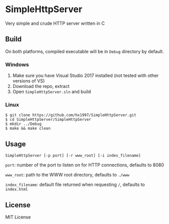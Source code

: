 # SimpleHttpServer

Very simple and crude HTTP server written in C 

## Build

On both platforms, compiled executable will be in `Debug` directory by default.

### Windows

1. Make sure you have Visual Studio 2017 installed (not tested with other versions of VS)
2. Download the repo, extract
3. Open `SimpleHttpServer.sln` and build

### Linux

```
$ git clone https://github.com/hx1997/SimpleHttpServer.git
$ cd SimpleHttpServer/SimpleHttpServer
$ mkdir ../Debug
$ make && make clean
```

## Usage

```
SimpleHttpServer [-p port] [-r www_root] [-i index_filename]
```

`port`: number of the port to listen on for HTTP connections, defaults to 8080

`www_root`: path to the WWW root directory, defaults to `./www`

`index_filename`: default file returned when requesting `/`, defaults to `index.html`

## License

MIT License